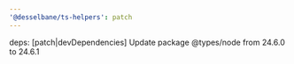 ```yaml
---
'@desselbane/ts-helpers': patch
---
```


deps: [patch|devDependencies] Update package @types/node from 24.6.0 to 24.6.1
